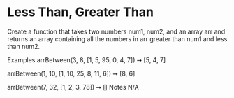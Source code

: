 # Less Than, Greater Than

Create a function that takes two numbers num1, num2, and an array arr and returns an array containing all the numbers in arr greater than num1 and less than num2.

Examples
arrBetween(3, 8, [1, 5, 95, 0, 4, 7]) ➞ [5, 4, 7]

arrBetween(1, 10, [1, 10, 25, 8, 11, 6]) ➞ [8, 6]

arrBetween(7, 32, [1, 2, 3, 78]) ➞ []
Notes
N/A
